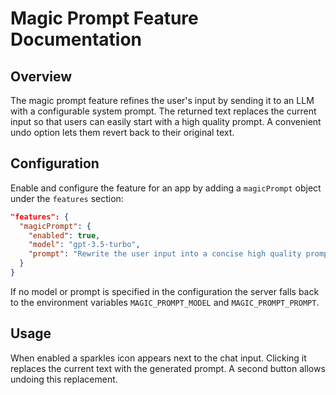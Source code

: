 # Magic Prompt Feature Documentation

## Overview

The magic prompt feature refines the user's input by sending it to an LLM with a configurable system prompt. The returned text replaces the current input so that users can easily start with a high quality prompt. A convenient undo option lets them revert back to their original text.

## Configuration

Enable and configure the feature for an app by adding a `magicPrompt` object under the `features` section:

```json
"features": {
  "magicPrompt": {
    "enabled": true,
    "model": "gpt-3.5-turbo",
    "prompt": "Rewrite the user input into a concise high quality prompt and respond only with the new prompt."
  }
}
```

If no model or prompt is specified in the configuration the server falls back to the environment variables
`MAGIC_PROMPT_MODEL` and `MAGIC_PROMPT_PROMPT`.

## Usage

When enabled a sparkles icon appears next to the chat input. Clicking it replaces the current text with the generated prompt. A second button allows undoing this replacement.
